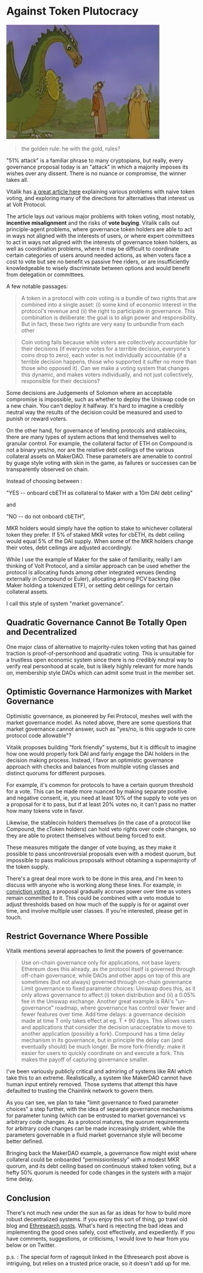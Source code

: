 <!-- Google tag (gtag.js) -->
<script async src="https://www.googletagmanager.com/gtag/js?id=G-6FD3E90TCT"></script>
<script>
  window.dataLayer = window.dataLayer || [];
  function gtag(){dataLayer.push(arguments);}
  gtag('js', new Date());

  gtag('config', 'G-6FD3E90TCT');
</script>
# Against Token Plutocracy

![img](solid_gold.jpeg)
>the golden rule: he with the gold, rules?

"51% attack" is a familiar phrase to many cryptopians, but really, every governance proposal today is an "attack" in which a majority imposes its wishes over any dissent. There is no nuance or compromise, the winner takes all.

Vitalik has [a great article here](https://vitalik.ca/general/2021/08/16/voting3.html) explaining various problems with naive token voting, and exploring many of the directions for alternatives that interest us at Volt Protocol.

The article lays out various major problems with token voting, most notably, **incentive misalignment** and the risks of **vote buying**. Vitalik calls out principle-agent problems, where governance token holders are able to act in ways not aligned with the interests of users, or where expert committees to act in ways not aligned with the interests of governance token holders, as well as coordination problems, where it may be difficult to coordinate certain categories of users around needed actions, as when voters face a cost to vote but see no benefit vs passive free riders, or are insufficiently knowledgeable to wisely discriminate between options and would benefit from delegation or committees.

A few notable passages:

>A token in a protocol with coin voting is a bundle of two rights that are combined into a single asset: (i) some kind of economic interest in the protocol's revenue and (ii) the right to participate in governance. This combination is deliberate: the goal is to align power and responsibility. But in fact, these two rights are very easy to unbundle from each other

>Coin voting fails because while voters are collectively accountable for their decisions (if everyone votes for a terrible decision, everyone's coins drop to zero), each voter is not individually accountable (if a terrible decision happens, those who supported it suffer no more than those who opposed it). Can we make a voting system that changes this dynamic, and makes voters individually, and not just collectively, responsible for their decisions?

Some decisions are Judgements of Solomon where an acceptable compromise is impossible, such as whether to deploy the Uniswap code on a new chain. You can't deploy it halfway. It's hard to imagine a credibly neutral way the results of the decision could be measured and used to punish or reward voters.

On the other hand, for governance of lending protocols and stablecoins, there are many types of system actions that lend themselves well to granular control. For example, the collateral factor of ETH on Compound is not a binary yes/no, nor are the relative debt ceilings of the various collateral assets on MakerDAO. These parameters are amenable to control by guage style voting with skin in the game, as failures or successes can be transparently observed on chain.

Instead of choosing between :

"YES -- onboard cbETH as collateral to Maker with a 10m DAI debt ceiling"

and

"NO -- do not onboard cbETH",

MKR holders would simply have the option to stake to whichever collateral token they prefer. If 5% of staked MKR votes for cbETH, its debt ceiling would equal 5% of the DAI supply. When some of the MKR holders change their votes, debt ceilings are adjusted accordingly. 

While I use the example of Maker for the sake of familiarity, really I am thinking of Volt Protocol, and a similar approach can be used whether the protocol is allocating funds among other integrated venues (lending externally in Compound or Euler), allocating among PCV backing (like Maker holding a tokenized ETF), or setting debt ceilings for certain collateral assets.

I call this style of system "market governance".

## Quadratic Governance Cannot Be Totally Open and Decentralized

One major class of alternative to majority-rules token voting that has gained traction is proof-of-personhood and quadratic voting. This is unsuitable for a trustless open economic system since there is no credibly neutral way to verify real personhood at scale, but is likely highly relevant for more hands on, membership style DAOs which can admit some trust in the member set.

## Optimistic Governance Harmonizes with Market Governance

Optimistic governance, as pioneered by Fei Protocol, meshes well with the market governance model. As noted above, there are some questions that market governance cannot answer, such as "yes/no, is this upgrade to core protocol code allowable"?

Vitalik proposes building "fork friendly" systems, but it is difficult to imagine how one would properly fork DAI and fairly engage the DAI holders in the decision making process. Instead, I favor an optimistic governance approach with checks and balances from multiple voting classes and distinct quorums for different purposes.

For example, it's common for protocols to have a certain quorum threshold for a vote. This can be made more nuanced by making separate positive and negative consent, ie, you need at least 10% of the supply to vote yes on a proposal for it to pass, but if at least 20% votes no, it can't pass no matter how many tokens vote in favor.

Likewise, the stablecoin holders themselves (in the case of a protocol like Compound, the cToken holders) can hold veto rights over code changes, so they are able to protect themselves without being forced to exit.

These measures mitigate the danger of vote buying, as they make it possible to pass uncontroversial proposals even with a modest quorum, but impossible to pass malicious proposals without obtaining a supermajority of the token supply.

There's a great deal more work to be done in this area, and I'm keen to discuss with anyone who is working along these lines. For example, in [conviction voting](https://medium.com/giveth/conviction-voting-a-novel-continuous-decision-making-alternative-to-governance-aa746cfb9475), a proposal gradually accrues power over time as voters remain committed to it. This could be combined with a veto module to adjust thresholds based on how much of the supply is for or against over time, and involve multiple user classes. If you're interested, please get in touch.

## Restrict Governance Where Possible

Vitalik mentions several approaches to limit the powers of governance:

>Use on-chain governance only for applications, not base layers: Ethereum does this already, as the protocol itself is governed through off-chain governance, while DAOs and other apps on top of this are sometimes (but not always) governed through on-chain governance
Limit governance to fixed parameter choices: Uniswap does this, as it only allows governance to affect (i) token distribution and (ii) a 0.05% fee in the Uniswap exchange. Another great example is RAI's "un-governance" roadmap, where governance has control over fewer and fewer features over time.
Add time delays: a governance decision made at time T only takes effect at eg. T + 90 days. This allows users and applications that consider the decision unacceptable to move to another application (possibly a fork). Compound has a time delay mechanism in its governance, but in principle the delay can (and eventually should) be much longer.
Be more fork-friendly: make it easier for users to quickly coordinate on and execute a fork. This makes the payoff of capturing governance smaller.

I've been variously publicly critical and admiring of systems like RAI which take this to an extreme. Realistically, a system like MakerDAO cannot have human input entirely removed. Those systems that attempt this have defaulted to trusting the Chainlink network to govern them.

As you can see, we plan to take "limit governance to fixed parameter choices" a step further, with the idea of separate governance mechanisms for parameter tuning (which can be entrusted to market governance) vs arbitrary code changes. As a protocol matures, the quorum requirements for arbitrary code changes can be made increasingly strident, while the parameters governable in a fluid market governance style will become better defined.

Bringing back the MakerDAO example, a governance flow might exist where collateral could be onboarded "permissionlessly" with a modest MKR quorum, and its debt ceiling based on continuous staked token voting, but a hefty 50% quorum is needed for code changes in the system with a major time delay.

## Conclusion

There's not much new under the sun as far as ideas for how to build more robust decentralized systems. If you enjoy this sort of thing, go trawl old blog and [Ethresearch posts](https://ethresear.ch/t/votes-as-buy-orders-a-new-type-of-hybrid-coin-voting-futarchy/10305?page=2). What's hard is rejecting the bad ideas and implementing the good ones safely, cost effectively, and expediently. If you have comments, suggestions, or criticisms, I would love to hear from you below or on Twitter.

p.s. : The special form of ragequit linked in the Ethresearch post above is intriguing, but relies on a trusted price oracle, so it doesn't add up for me.

<script 
        src="https://utteranc.es/client.js"
        repo="OneTrueKirk/onetruekirk.github.io"
        issue-term="pathname"
        label="comment"
        theme="github-light"
        crossorigin="anonymous"
        async>
</script>